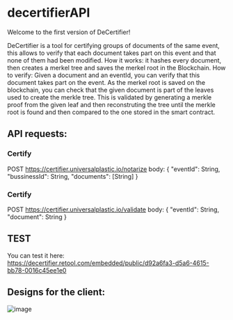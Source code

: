 # decertifierAPI

Welcome to the first version of DeCertifier!

DeCertifier is a tool for certifying groups of documents of the same event, this allows to verify that each document takes part on this event and that none of them had been modified. How it works: it hashes every document, then creates a merkel tree and saves the merkel root in the Blockchain.
How to verify: Given a document and an eventId, you can verify that this document takes part on the event. As the merkel root is saved on the blockchain, you can check that the given document is part of the leaves used to create the merkle tree. This is validated by generating a merkle proof from the given leaf and then reconstruting the tree until the merkle root is found and then compared to the one stored in the smart contract.

## API requests:

### Certify

POST https://certifier.universalplastic.io/notarize
body: {
"eventId": String,
"bussinessId": String,
"documents": [String]
}

### Certify

POST https://certifier.universalplastic.io/validate
body: {
"eventId": String,
"document": String
}

## TEST

You can test it here: https://decertifier.retool.com/embedded/public/d92a6fa3-d5a6-4615-bb78-0016c45ee1e0

## Designs for the client:

![image](https://github.com/UniversalPlastic-io/decertifierAPI/assets/62480517/07d01108-a5a1-40b2-9ba5-98837e45b9a4)
